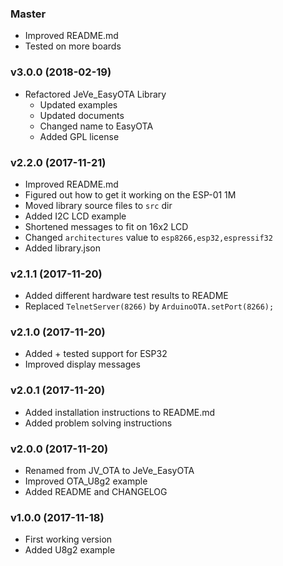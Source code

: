 ### Master

  * Improved README.md
  * Tested on more boards

### v3.0.0 (2018-02-19)

  * Refactored JeVe_EasyOTA Library
	* Updated examples
	* Updated documents
	* Changed name to EasyOTA
	* Added GPL license

### v2.2.0 (2017-11-21)

  * Improved README.md
  * Figured out how to get it working on the ESP-01 1M
  * Moved library source files to `src` dir
  * Added I2C LCD example
  * Shortened messages to fit on 16x2 LCD
  * Changed `architectures` value to `esp8266,esp32,espressif32`
  * Added library.json

### v2.1.1 (2017-11-20)

  * Added different hardware test results to README
  * Replaced `TelnetServer(8266)` by `ArduinoOTA.setPort(8266);`

### v2.1.0 (2017-11-20)

  * Added + tested support for ESP32
  * Improved display messages

### v2.0.1 (2017-11-20)

  * Added installation instructions to README.md
  * Added problem solving instructions

### v2.0.0 (2017-11-20)

  * Renamed from JV_OTA to JeVe_EasyOTA
  * Improved OTA_U8g2 example
  * Added README and CHANGELOG

### v1.0.0 (2017-11-18)

  * First working version
  * Added U8g2 example
